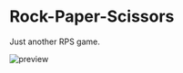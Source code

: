 # Rock-Paper-Scissors
Just another RPS game.

![preview](https://github.com/user-attachments/assets/bbe44e0f-9c98-4cc1-8c49-de51504bb1b5)
